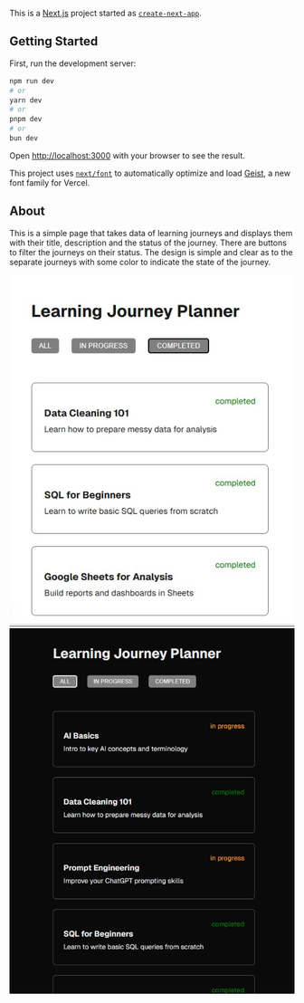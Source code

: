 This is a [Next.js](https://nextjs.org) project started as [`create-next-app`](https://nextjs.org/docs/app/api-reference/cli/create-next-app).

## Getting Started

First, run the development server:

```bash
npm run dev
# or
yarn dev
# or
pnpm dev
# or
bun dev
```

Open [http://localhost:3000](http://localhost:3000) with your browser to see the result.

This project uses [`next/font`](https://nextjs.org/docs/app/building-your-application/optimizing/fonts) to automatically optimize and load [Geist](https://vercel.com/font), a new font family for Vercel.

## About

This is a simple page that takes data of learning journeys and displays them with their title, description and the status of the journey. 
There are buttons to filter the journeys on their status.
The design is simple and clear as to the separate journeys with some color to indicate the state of the journey. 

![alt text](<Learning journey.jpg>)
![alt text](<Learning journey nightmode.jpg>) 